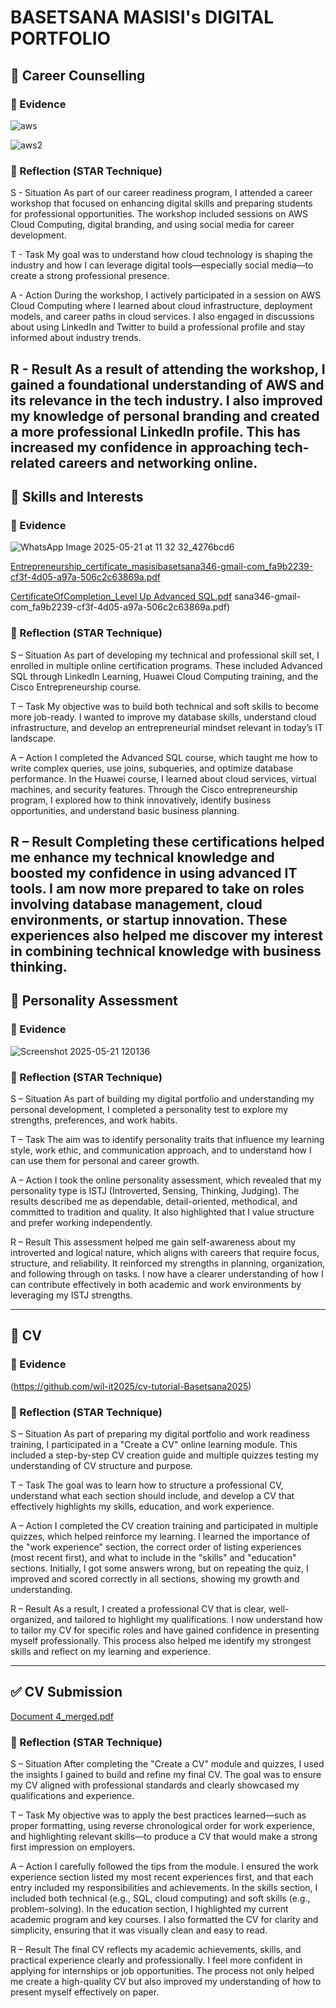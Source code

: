# BASETSANA MASISI's  DIGITAL PORTFOLIO

## 📌 Career Counselling
### 📝 Evidence
![aws](https://github.com/user-attachments/assets/ecade23e-a96f-4865-87e9-bcdfa0d3aa2a)

![aws2](https://github.com/user-attachments/assets/4c8e02ca-0fa4-4ec7-abfe-e31c410f6dfc)

### 💭 Reflection (STAR Technique)
S - Situation
As part of our career readiness program, I attended a career workshop that focused on enhancing digital skills and preparing students for professional opportunities. The workshop included sessions on AWS Cloud Computing, digital branding, and using social media for career development.

T - Task
My goal was to understand how cloud technology is shaping the industry and how I can leverage digital tools—especially social media—to create a strong professional presence.

A - Action
During the workshop, I actively participated in a session on AWS Cloud Computing where I learned about cloud infrastructure, deployment models, and career paths in cloud services. I also engaged in discussions about using LinkedIn and Twitter to build a professional profile and stay informed about industry trends.

R - Result
As a result of attending the workshop, I gained a foundational understanding of AWS and its relevance in the tech industry. I also improved my knowledge of personal branding and created a more professional LinkedIn profile. This has increased my confidence in approaching tech-related careers and networking online.
---

## 🧠 Skills and Interests
### 📝 Evidence
![WhatsApp Image 2025-05-21 at 11 32 32_4276bcd6](https://github.com/user-attachments/assets/bdf0acdd-f0b1-40fe-b1b7-288ec646b220) 


[Entrepreneurship_certificate_masisibasetsana346-gmail-com_fa9b2239-cf3f-4d05-a97a-506c2c63869a.pdf](https://github.com/user-attachments/files/20367849/Entrepreneurship_certificate_masisibasetsana346-gmail-com_fa9b2239-cf3f-4d05-a97a-506c2c63869a.pdf)


[CertificateOfCompletion_Level Up Advanced SQL.pdf](https://github.com/user-attachments/files/20367086/CertificateOfCompletion_Level.Up.Advanced.SQL.pdf)
sana346-gmail-com_fa9b2239-cf3f-4d05-a97a-506c2c63869a.pdf)


### 💭 Reflection (STAR Technique)
S – Situation
As part of developing my technical and professional skill set, I enrolled in multiple online certification programs. These included Advanced SQL through LinkedIn Learning, Huawei Cloud Computing training, and the Cisco Entrepreneurship course.

T – Task
My objective was to build both technical and soft skills to become more job-ready. I wanted to improve my database skills, understand cloud infrastructure, and develop an entrepreneurial mindset relevant in today’s IT landscape.

A – Action
I completed the Advanced SQL course, which taught me how to write complex queries, use joins, subqueries, and optimize database performance. In the Huawei course, I learned about cloud services, virtual machines, and security features. Through the Cisco entrepreneurship program, I explored how to think innovatively, identify business opportunities, and understand basic business planning.

R – Result
Completing these certifications helped me enhance my technical knowledge and boosted my confidence in using advanced IT tools. I am now more prepared to take on roles involving database management, cloud environments, or startup innovation. These experiences also helped me discover my interest in combining technical knowledge with business thinking.
---

## 🧬 Personality Assessment
### 📝 Evidence
![Screenshot 2025-05-21 120136](https://github.com/user-attachments/assets/439147fa-b540-4c51-8daf-c54010742f24)

### 💭 Reflection (STAR Technique)
S – Situation
As part of building my digital portfolio and understanding my personal development, I completed a personality test to explore my strengths, preferences, and work habits.

T – Task
The aim was to identify personality traits that influence my learning style, work ethic, and communication approach, and to understand how I can use them for personal and career growth.

A – Action
I took the online personality assessment, which revealed that my personality type is ISTJ (Introverted, Sensing, Thinking, Judging). The results described me as dependable, detail-oriented, methodical, and committed to tradition and quality. It also highlighted that I value structure and prefer working independently.

R – Result
This assessment helped me gain self-awareness about my introverted and logical nature, which aligns with careers that require focus, structure, and reliability. It reinforced my strengths in planning, organization, and following through on tasks. I now have a clearer understanding of how I can contribute effectively in both academic and work environments by leveraging my ISTJ strengths.

---

## 📄 CV
### 📝 Evidence
(https://github.com/wil-it2025/cv-tutorial-Basetsana2025)

### 💭 Reflection (STAR Technique)
S – Situation
As part of preparing my digital portfolio and work readiness training, I participated in a "Create a CV" online learning module. This included a step-by-step CV creation guide and multiple quizzes testing my understanding of CV structure and purpose.

T – Task
The goal was to learn how to structure a professional CV, understand what each section should include, and develop a CV that effectively highlights my skills, education, and work experience.

A – Action
I completed the CV creation training and participated in multiple quizzes, which helped reinforce my learning. I learned the importance of the "work experience" section, the correct order of listing experiences (most recent first), and what to include in the "skills" and "education" sections. Initially, I got some answers wrong, but on repeating the quiz, I improved and scored correctly in all sections, showing my growth and understanding.

R – Result
As a result, I created a professional CV that is clear, well-organized, and tailored to highlight my qualifications. I now understand how to tailor my CV for specific roles and have gained confidence in presenting myself professionally. This process also helped me identify my strongest skills and reflect on my learning and experience.


---

## ✅ CV Submission
  [Document 4_merged.pdf](https://github.com/user-attachments/files/20367501/Document.4_merged.pdf)

### 💭 Reflection (STAR Technique)
S – Situation
After completing the "Create a CV" module and quizzes, I used the insights I gained to build and refine my final CV. The goal was to ensure my CV aligned with professional standards and clearly showcased my qualifications and experience.

T – Task
My objective was to apply the best practices learned—such as proper formatting, using reverse chronological order for work experience, and highlighting relevant skills—to produce a CV that would make a strong first impression on employers.

A – Action
I carefully followed the tips from the module. I ensured the work experience section listed my most recent experiences first, and that each entry included my responsibilities and achievements. In the skills section, I included both technical (e.g., SQL, cloud computing) and soft skills (e.g., problem-solving). In the education section, I highlighted my current academic program and key courses. I also formatted the CV for clarity and simplicity, ensuring that it was visually clean and easy to read.

R – Result
The final CV reflects my academic achievements, skills, and practical experience clearly and professionally. I feel more confident in applying for internships or job opportunities. The process not only helped me create a high-quality CV but also improved my understanding of how to present myself effectively on paper.
